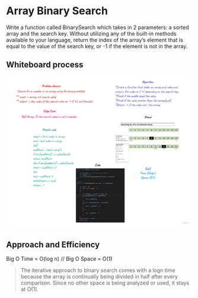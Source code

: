 # Array Binary Search 
Write a function called BinarySearch which takes in 2 parameters: a sorted array and the search key. Without utilizing any of the built-in methods available to your language, return the index of the array’s element that is equal to the value of the search key, or -1 if the element is not in the array.

## Whiteboard process

![image](code.jpg)

## Approach and Efficiency
Big O Time = O(log n) // Big O Space = O(1)
> The iterative approach to binary search comes with a logn time because the array is continually being divided in half after every comparison. Since no other space is being analyzed or used, it stays at O(1).